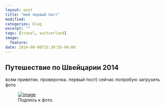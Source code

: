 ```yaml
---
layout: post
title: "мой первый пост"
modified:
categories: blog
excerpt: ""
tags: [travel, switzerland]
image:
  feature:
date: 2014-08-08T15:39:55-04:00
---
```


## Путешествие по Швейцарии 2014

всем приветик. проверочка. первый пост)
сейчас попробую загрузить фото
<figure>
	<a href="http://s019.radikal.ru/i623/1602/45/96335adc2510.jpg">
		<img src="http://s019.radikal.ru/i623/1602/45/96335adc2510.jpg" alt="image">
	</a>
	<figcaption>Подпись к фото.</figcaption>
</figure>
